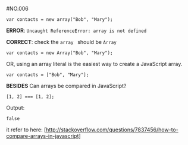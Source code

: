 #NO.006
```
var contacts = new array("Bob", "Mary");
```

**ERROR**:
`Uncaught ReferenceError: array is not defined`

**CORRECT**:
check the `array ` should be `Array`  
```
var contacts = new Array("Bob", "Mary");
```
OR, using an array literal is the easiest way to create a JavaScript array.
```
var contacts = ["Bob", "Mary"];
```

**BESIDES**
Can arrays be compared in JavaScript?
```
[1, 2] === [1, 2];
```
Output:
```
false
```

it refer to here:
[http://stackoverflow.com/questions/7837456/how-to-compare-arrays-in-javascript]
